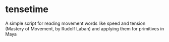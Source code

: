 # tensetime
A simple script for reading movement words like speed and tension (Mastery of Movement, by Rudolf Laban) and applying them for primitives in Maya
